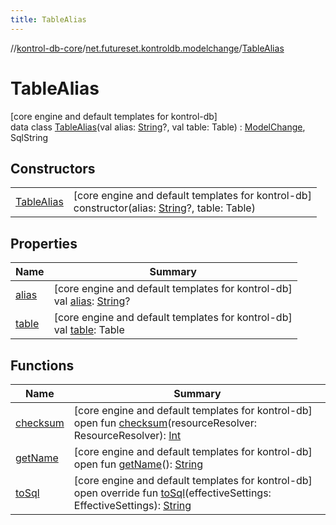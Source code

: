 ```yaml
---
title: TableAlias
---
```

//[kontrol-db-core](../../../index.html)/[net.futureset.kontroldb.modelchange](../index.html)/[TableAlias](index.html)



# TableAlias



[core engine and default templates for kontrol-db]\
data class [TableAlias](index.html)(val alias: [String](https://kotlinlang.org/api/latest/jvm/stdlib/kotlin/-string/index.html)?, val table: Table) : [ModelChange](../-model-change/index.html), SqlString



## Constructors


| | |
|---|---|
| [TableAlias](-table-alias.html) | [core engine and default templates for kontrol-db]<br>constructor(alias: [String](https://kotlinlang.org/api/latest/jvm/stdlib/kotlin/-string/index.html)?, table: Table) |


## Properties


| Name | Summary |
|---|---|
| [alias](alias.html) | [core engine and default templates for kontrol-db]<br>val [alias](alias.html): [String](https://kotlinlang.org/api/latest/jvm/stdlib/kotlin/-string/index.html)? |
| [table](table.html) | [core engine and default templates for kontrol-db]<br>val [table](table.html): Table |


## Functions


| Name | Summary |
|---|---|
| [checksum](../-model-change/checksum.html) | [core engine and default templates for kontrol-db]<br>open fun [checksum](../-model-change/checksum.html)(resourceResolver: ResourceResolver): [Int](https://kotlinlang.org/api/latest/jvm/stdlib/kotlin/-int/index.html) |
| [getName](../-model-change/get-name.html) | [core engine and default templates for kontrol-db]<br>open fun [getName](../-model-change/get-name.html)(): [String](https://kotlinlang.org/api/latest/jvm/stdlib/kotlin/-string/index.html) |
| [toSql](to-sql.html) | [core engine and default templates for kontrol-db]<br>open override fun [toSql](to-sql.html)(effectiveSettings: EffectiveSettings): [String](https://kotlinlang.org/api/latest/jvm/stdlib/kotlin/-string/index.html) |

